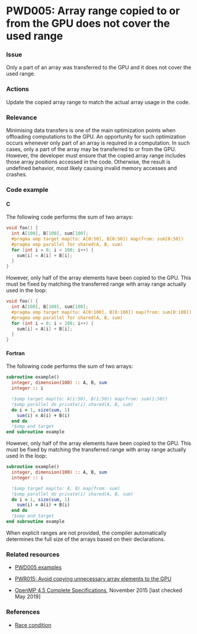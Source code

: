 # PWD005: Array range copied to or from the GPU does not cover the used range

### Issue

Only a part of an array was transferred to the GPU and it does not cover the
used range.

### Actions

Update the copied array range to match the actual array usage in the code.

### Relevance

Minimising data transfers is one of the main optimization points when offloading
computations to the GPU. An opportunity for such optimization occurs whenever
only part of an array is required in a computation. In such cases, only a part
of the array may be transferred to or from the GPU. However, the developer must
ensure that the copied array range includes those array positions accessed in
the code. Otherwise, the result is undefined behavior, most likely causing
invalid memory accesses and crashes.

### Code example

#### C

The following code performs the sum of two arrays:

```c
void foo() {
  int A[100], B[100], sum[100];
  #pragma omp target map(to: A[0:50], B[0:50]) map(from: sum[0:50])
  #pragma omp parallel for shared(A, B, sum)
  for (int i = 0; i < 100; i++) {
    sum[i] = A[i] + B[i];
  }
}
```

However, only half of the array elements have been copied to the GPU. This must
be fixed by matching the transferred range with array range actually used in the
loop:

```c
void foo() {
  int A[100], B[100], sum[100];
  #pragma omp target map(to: A[0:100], B[0:100]) map(from: sum[0:100])
  #pragma omp parallel for shared(A, B, sum)
  for (int i = 0; i < 100; i++) {
    sum[i] = A[i] + B[i];
  }
}
```

#### Fortran

The following code performs the sum of two arrays:

```fortran
subroutine example()
  integer, dimension(100) :: A, B, sum
  integer :: i

  !$omp target map(to: A(1:50), B(1:50)) map(from: sum(1:50))
  !$omp parallel do private(i) shared(A, B, sum)
  do i = 1, size(sum, 1)
    sum(i) = A(i) + B(i)
  end do
  !$omp end target
end subroutine example
```

However, only half of the array elements have been copied to the GPU. This must
be fixed by matching the transferred range with array range actually used in
the loop:

```fortran
subroutine example()
  integer, dimension(100) :: A, B, sum
  integer :: i

  !$omp target map(to: A, B) map(from: sum)
  !$omp parallel do private(i) shared(A, B, sum)
  do i = 1, size(sum, 1)
    sum(i) = A(i) + B(i)
  end do
  !$omp end target
end subroutine example
```

When explicit ranges are not provided, the compiler automatically determines
the full size of the arrays based on their declarations.


### Related resources

* [PWD005 examples](https://github.com/codee-com/open-catalog/tree/main/Checks/PWD005/)

* [PWR015: Avoid copying unnecessary array elements to the GPU](../PWR015/README.md)

* [OpenMP 4.5 Complete Specifications](https://www.openmp.org/wp-content/uploads/openmp-4.5.pdf),
November 2015 [last checked May 2019]

### References

* [Race condition](https://en.wikipedia.org/wiki/Race_condition)
